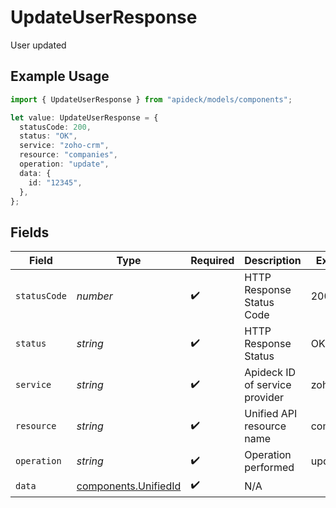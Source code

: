 # UpdateUserResponse

User updated

## Example Usage

```typescript
import { UpdateUserResponse } from "apideck/models/components";

let value: UpdateUserResponse = {
  statusCode: 200,
  status: "OK",
  service: "zoho-crm",
  resource: "companies",
  operation: "update",
  data: {
    id: "12345",
  },
};
```

## Fields

| Field                                                        | Type                                                         | Required                                                     | Description                                                  | Example                                                      |
| ------------------------------------------------------------ | ------------------------------------------------------------ | ------------------------------------------------------------ | ------------------------------------------------------------ | ------------------------------------------------------------ |
| `statusCode`                                                 | *number*                                                     | :heavy_check_mark:                                           | HTTP Response Status Code                                    | 200                                                          |
| `status`                                                     | *string*                                                     | :heavy_check_mark:                                           | HTTP Response Status                                         | OK                                                           |
| `service`                                                    | *string*                                                     | :heavy_check_mark:                                           | Apideck ID of service provider                               | zoho-crm                                                     |
| `resource`                                                   | *string*                                                     | :heavy_check_mark:                                           | Unified API resource name                                    | companies                                                    |
| `operation`                                                  | *string*                                                     | :heavy_check_mark:                                           | Operation performed                                          | update                                                       |
| `data`                                                       | [components.UnifiedId](../../models/components/unifiedid.md) | :heavy_check_mark:                                           | N/A                                                          |                                                              |